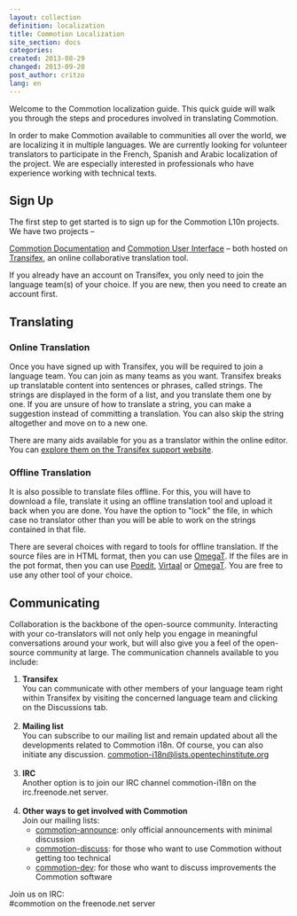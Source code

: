 ```yaml
---
layout: collection
definition: localization
title: Commotion Localization
site_section: docs
categories: 
created: 2013-08-29
changed: 2013-09-20
post_author: critzo
lang: en
---
```

<p>Welcome to the Commotion localization guide. This quick guide will walk you through the steps and procedures involved in translating Commotion.</p>

<p>In order to make Commotion available to communities all over the world, we are localizing it in multiple languages. We are currently looking for volunteer translators to participate in the French, Spanish and Arabic localization of the project. We are especially interested in professionals who have experience working with technical texts.</p>

<h2 id="sign-up">Sign Up</h2>

<p>The first step to get started is to sign up for the Commotion L10n projects. We have two projects –</p>

<p><a href="https://www.transifex.com/projects/p/commotion-documentation/">Commotion Documentation</a> and <a href="https://www.transifex.com/projects/p/commotion-user-interface/">Commotion User Interface</a> – both hosted on <a href="http://www.transifex.com">Transifex</a>, an online collaborative translation tool.</p>

<p>If you already have an account on Transifex, you only need to join the language team(s) of your choice. If you are new, then you need to create an account first.</p>

<h2 id="translating">Translating</h2>

<h3>Online Translation</h3>

<p>Once you have signed up with Transifex, you will be required to join a language team. You can join as many teams as you want. Transifex breaks up translatable content into sentences or phrases, called strings. The strings are displayed in the form of a list, and you translate them one by one. If you are unsure of how to translate a string, you can make a suggestion instead of committing a translation. You can also skip the string altogether and move on to a new one.</p>

<p>There are many aids available for you as a translator within the online editor. You can <a href="http://support.transifex.com/customer/portal/topics/414107-translators/articles">explore them on the Transifex support website</a>.</p>

<h3>Offline Translation</h3>

<p>It is also possible to translate files offline. For this, you will have to download a file, translate it using an offline translation tool and upload it back when you are done. You have the option to "lock" the file, in which case no translator other than you will be able to work on the strings contained in that file.</p>

<p>There are several choices with regard to tools for offline translation. If the source files are in HTML format, then you can use <a href="http://www.omegat.org/">OmegaT</a>. If the files are in the pot format, then you can use <a href="http://www.poedit.net/">Poedit</a>, <a href="http://virtaal.translatehouse.org/">Virtaal</a> or <a href="http://www.omegat.org/">OmegaT</a>. You are free to use any other tool of your choice.</p>

<h2 id="communicating">Communicating</h2>

<p>Collaboration is the backbone of the open-source community. Interacting with your co-translators will not only help you engage in meaningful conversations around your work, but will also give you a feel of the open-source community at large. The communication channels available to you include:</p>

<ol>
	<li><strong>Transifex</strong><br />
	You can communicate with other members of your language team right within Transifex by visiting the concerned language team and clicking on the Discussions tab.<br />
	&nbsp;</li>
	<li><strong>Mailing list</strong><br />
	You can subscribe to our mailing list and remain updated about all the developments related to Commotion i18n. Of course, you can also initiate any discussion. <a href="https://lists.chambana.net/mailman/listinfo/commotion-i18n">commotion-i18n@lists.opentechinstitute.org</a><br />
	&nbsp;</li>
	<li><strong>IRC</strong><br />
	Another option is to join our IRC channel commotion-i18n on the irc.freenode.net server.<br />
	&nbsp;</li>
	<li><strong>Other ways to get involved with Commotion</strong><br />
	Join our mailing lists:
	<ul>
		<li><a href="http://lists.chambana.net/mailman/listinfo/commotion-announce">commotion-announce</a>: only official announcements with minimal discussion</li>
		<li><a href="http://lists.chambana.net/mailman/listinfo/commotion-discuss">commotion-discuss</a>: for those who want to use Commotion without getting too technical</li>
		<li><a href="http://lists.chambana.net/mailman/listinfo/commotion-dev">commotion-dev</a>: for those who want to discuss improvements the Commotion software</li>
	</ul>
	</li>
</ol>

<p class="rteindent1">Join us on IRC:<br />
#commotion on the freenode.net server</p>
